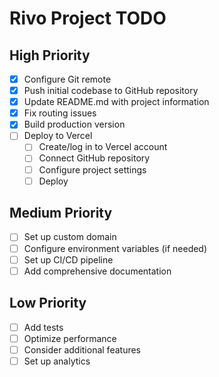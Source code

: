 # Rivo Project TODO

## High Priority
- [x] Configure Git remote
- [x] Push initial codebase to GitHub repository
- [x] Update README.md with project information
- [x] Fix routing issues
- [x] Build production version
- [ ] Deploy to Vercel
  - [ ] Create/log in to Vercel account
  - [ ] Connect GitHub repository
  - [ ] Configure project settings
  - [ ] Deploy

## Medium Priority
- [ ] Set up custom domain
- [ ] Configure environment variables (if needed)
- [ ] Set up CI/CD pipeline
- [ ] Add comprehensive documentation

## Low Priority
- [ ] Add tests
- [ ] Optimize performance
- [ ] Consider additional features
- [ ] Set up analytics 